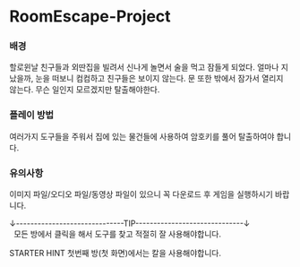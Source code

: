 # RoomEscape-Project

### 배경
할로윈날 친구들과 외딴집을 빌려서 신나게 놀면서 술을 먹고 잠들게 되었다. 얼마나 지났을까, 눈을 떠보니 컴컴하고 친구들은 보이지 않는다. 문 또한 밖에서 잠가서 열리지 않는다. 무슨 일인지 모르겠지만 탈출해야한다.

### 플레이 방법
여러가지 도구들을 주워서 집에 있는 물건들에 사용하여 암호키를 풀어 탈출하여야 합니다.

### 유의사항
이미지 파일/오디오 파일/동영상 파일이 있으니 꼭 다운로드 후 게임을 실행하시기 바랍니다.

↓------------------------------TIP------------------------------↓  
&nbsp;
모든 방에서 클릭을 해서 도구를 찾고 적절히 잘 사용해야합니다.



STARTER HINT
첫번째 방(첫 화면)에서는 칼을 사용해야합니다.
